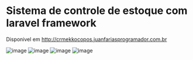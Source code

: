 # Sistema de controle de estoque com laravel framework

Disponivel em http://crmekkocopos.juanfariasprogramador.com.br

![image](https://user-images.githubusercontent.com/49367122/159100018-d9f2b849-3ff7-40d4-b161-1bb45272c4c3.png)
![image](https://user-images.githubusercontent.com/49367122/159099987-137d7a60-5c38-4905-8c3f-562c506fba39.png)
![image](https://user-images.githubusercontent.com/49367122/159099997-2e080705-77dc-409b-bfbf-f2f480bdfa0c.png)
![image](https://user-images.githubusercontent.com/49367122/159100009-f138338f-6e2d-4158-a953-2830e6c6387b.png)
